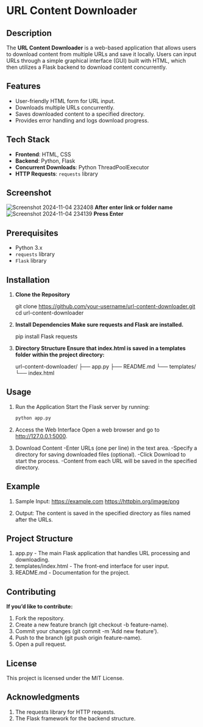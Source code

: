# URL Content Downloader

## Description
The **URL Content Downloader** is a web-based application that allows users to download content from multiple URLs and save it locally. Users can input URLs through a simple graphical interface (GUI) built with HTML, which then utilizes a Flask backend to download content concurrently.

## Features
- User-friendly HTML form for URL input.
- Downloads multiple URLs concurrently.
- Saves downloaded content to a specified directory.
- Provides error handling and logs download progress.

## Tech Stack
- **Frontend**: HTML, CSS
- **Backend**: Python, Flask
- **Concurrent Downloads**: Python ThreadPoolExecutor
- **HTTP Requests**: `requests` library

## Screenshot
![Screenshot 2024-11-04 232408](https://github.com/user-attachments/assets/7a3c643a-1ed6-493d-8bd8-fd10922339f5)
**After enter link or folder name**
![Screenshot 2024-11-04 234139](https://github.com/user-attachments/assets/69acf083-7a16-4ba6-85bd-9acc1f60921e)
**Press Enter**


## Prerequisites
- Python 3.x
- `requests` library
- `Flask` library

## Installation

1. **Clone the Repository**
   
   git clone https://github.com/your-username/url-content-downloader.git
   cd url-content-downloader

2. **Install Dependencies Make sure requests and Flask are installed.**
   
   pip install Flask requests

3. **Directory Structure Ensure that index.html is saved in a templates folder within the project directory:**
   
   url-content-downloader/
   ├── app.py
   ├── README.md
   └── templates/
       └── index.html   

## Usage

1. Run the Application Start the Flask server by running:
   ```bash
   python app.py

2. Access the Web Interface Open a web browser and go to http://127.0.0.1:5000.

3. Download Content
   -Enter URLs (one per line) in the text area.
   -Specify a directory for saving downloaded files (optional).
   -Click Download to start the process.
   -Content from each URL will be saved in the specified directory.

## Example
1. Sample Input:
   https://example.com
   https://httpbin.org/image/png

2. Output: The content is saved in the specified directory as files named after the URLs.   

## Project Structure

1. app.py - The main Flask application that handles URL processing and downloading.
2. templates/index.html - The front-end interface for user input.
3. README.md - Documentation for the project.

## Contributing
**If you’d like to contribute:**

1. Fork the repository.
2. Create a new feature branch (git checkout -b feature-name).
3. Commit your changes (git commit -m 'Add new feature').
4. Push to the branch (git push origin feature-name).
5. Open a pull request.

## License
This project is licensed under the MIT License.

## Acknowledgments
1. The requests library for HTTP requests.
2. The Flask framework for the backend structure.
